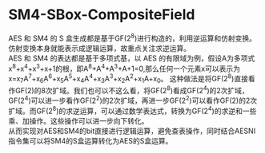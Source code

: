 # SM4-SBox-CompositeField
AES 和 SM4 的 S 盒生成都是基于GF(2<sup>8</sup>)进行构造的，利用逆运算和仿射变换。仿射变换本身就能表示成逻辑运算，故重点关注求逆运算。      
AES 和 SM4 的表达都是基于多项式基，以 AES 的有限域为例，假设A为多项式x<sup>8</sup>+x<sup>4</sup>+x<sup>3</sup>+x+1的根，即A<sup>8</sup>+A<sup>4</sup>+A<sup>3</sup>+A+1=0,那么任何一个元素x可以表示为x=x<sub>7</sub>A<sup>7</sup>+x<sub>6</sub>A<sup>6</sup>+x<sub>5</sub>A<sup>5</sup>+x<sub>4</sub>A<sup>4</sup>+x<sub>3</sub>A<sup>3</sup>+x<sub>2</sub>A<sup>2</sup>+x<sub>1</sub>A+x<sub>0</sub>。
这种做法是将GF(2<sup>8</sup>)直接看作GF(2)的8次扩域。我们也可以不这么看，将GF(2<sup>8</sup>)看成GF(2<sup>4</sup>)的2次扩域，GF(2<sup>4</sup>)可以进一步看作GF(2<sup>2</sup>)的2次扩域，再进一步GF(2<sup>2</sup>)可以看作GF(2)的2次扩域。而GF(2<sup>8</sup>)的求逆运算，可以通过数学表达式，转换为GF(2<sup>4</sup>)的求逆和一些乘、加操作。这些操作可以进一步向下转化。    
从而实现对AES和SM4的bit直接进行逻辑运算，避免查表操作，同时结合AESNI指令集可以将SM4的S盒运算转化为AES的S盒运算。
